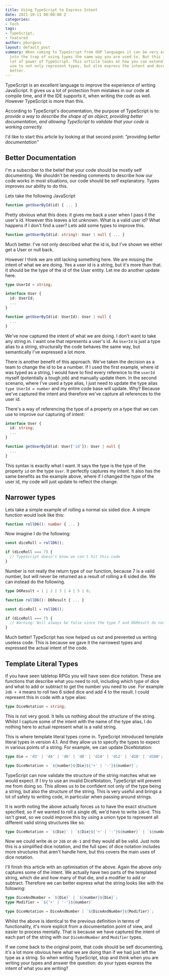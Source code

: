 ```yaml
---
title: Using TypeScript to Express Intent
date: 2021-10-11 00:00:00 Z
categories:
- Tech
tags:
- TypeScript,
- featured
author: pburgess
layout: default_post
summary: When coming to TypeScript from OOP languages it can be very easy to fall
  into the trap of using types the same way you are used to. But this is missing a
  lot of power of TypeScript. This article looks at how you can extend your TypeScript
  use to not only represent types, but also express the intent and document your code
  better.
---
```


TypeScript is an excellent language to improve the experience of writing JavaScript. It gives us a lot of protection from mistakes in our code at compile time, and if the IDE supports it, when writing the code as well. However TypeScript is more than this.

According to TypeScript's documentation, the purpose of TypeScript is to:
*provide a way to describe the shape of an object, providing better documentation, and allowing TypeScript to validate that your code is working correctly.*

I'd like to start this article by looking at that second point: *"providing better documentation"*

## Better Documentation

I'm a subscriber to the belief that your code should be mostly self documenting. We shouldn't be needing comments to describe how our code works in most situations, our code should be self explanatory. Types improves our ability to do this.

Lets take the following JavaScript

~~~typescript
function getUserById(id) { ... }
~~~

Pretty obvious what this does: it gives me back a user when I pass it the user's id. However this leaves a lot unknown. What is a valid user id? What happens if I don't find a user? Lets add some types to improve this.

~~~typescript
function getUserById(id: string): User | null { ... }
~~~

Much better. I've not only described what the id is, but I've shown we either get a User or null back.

However I think we are still lacking something here. We are missing the intent of what we are doing. Yes a user id is a string, but it's more than that. It should be the type of the id of the User entity. Let me do another update here.

~~~typescript
type UserId = string;

interface User {
  id: UserId;
  ...
}

function getUserById(id: UserId): User | null {
  ...
}
~~~

We've now captured the intent of what we are doing. I don't want to take any string in. I want one that represents a user's id. As `UserId` is just a type alias to a string, structurally the code behaves the same way, but semantically I've expressed a lot more.

There is another benefit of this approach. We've taken the decision as a team to change the id to be a number. If I used the first example, where id was typed as a string, I would have to find every reference to the `userId` myself (potentially a tough job) and manually update them. In the second scenario, where I've used a type alias, I just need to update the type alias `type UserId = number` and my entire code base will update. Why? Because we've captured the intent and therefore we've capture all references to the user id.

There's a way of referencing the type of a property on a type that we can use to improve our capturing of intent:

~~~typescript
interface User {
  id: string;
  ...
}

function getUserById(id: User['id']): User | null {
  ...
}
~~~

This syntax is exactly what I want. It says the type is the type of the property `id` on the type `User`. It perfectly captures my intent. It also has the same benefits as the example above, where if I changed the type of the user id, my code will just update to reflect the change.

## Narrower types

Lets take a simple example of rolling a normal six sided dice. A simple function would look like this:

~~~typescript
function rollD6(): number { ... }
~~~

Now imagine I do the following:

~~~typescript
const diceRoll = rollD6();

if (diceRoll === 7) {
  // TypeScript doesn't know we can't hit this code
}
~~~

Number is not really the return type of our function, because 7 is a valid number, but will never be returned as a result of rolling a 6 sided die. We can instead do the following.

~~~typescript
type D6Result = 1 | 2 | 3 | 4 | 5 | 6;

function rollD6(): D6Result { ... }

const diceRoll = rollD6();

if (diceRoll === 7) {
  // Warning: Will always be false since the type 7 and D6Result do not overlap.
}
~~~

Much better! TypeScript has now helped us out and prevented us writing useless code. This is because we gave it the narrowest types and expressed the actual intent of the code.

## Template Literal Types

If you have seen tabletop RPGs you will have seen dice notation. These are functions that describe what you need to roll, including which type of dice and what to add or subtract to get the number you need to use. For example `2d6 + 4` means to roll two 6 sided dice and add 4 to the result. I could represent this in code with a type alias:

~~~typescript
type DiceNotation = string;
~~~

This is not very good. It tells us nothing about the structure of the string. Whilst I capture some of the intent with the name of the type alias, I do nothing here to actual represent what is a valid string.

This is where template literal types come in. TypeScript introduced template literal types in version 4.1. And they allow us to specify the types to expect in various points of a string. For example, we can update DiceNotation:

~~~typescript
type Die = 'd3' | 'd4' | 'd6' | 'd8' | 'd10' | 'd12' | 'd20' | 'd100';

type DiceNotation = `${number}${Die}${'+' | '-'}${number}`;
~~~

TypeScript can now validate the structure of the string matches what we would expect. If I try to use an invalid DiceNotation, TypeScript will prevent me from doing so. This allows us to be confident not only of the type being a string, but also the structure of the string. This is very useful and brings a lot of safety to writing code, in particular when passing around strings.

It is worth noting the above actually forces us to have the exact structure specified, so if we wanted to roll a single d6, we'd have to write `1d6+0`. This isn't great, so we could improve this by using a union type to represent all different valid string structures like so:

~~~typescript
type DiceNotation = `${Die}` | `${Die}${'+' | '-'}${number}` | `${number}${Die}` | `${number}${Die}${'+' | '-'}${number}`;
~~~

Now we could write `d6` or `2d6` or `d6-1` and they would all be valid. Just note this is a simplified dice notation, and the full spec of dice notation includes more structures that aren't handle here, but this covers the main uses of dice notation.

I'll finish this article with an optimisation of the above. Again the above only captures some of the intent. We actually have two parts of the templated string, which die and how many of that die, and a modifier to add or subtract. Therefore we can better express what the string looks like with the following:

~~~typescript
type DiceAndNumber = `${Die}` | `${number}${Die}`;
type Modifier = `${'+' | '-'}${number}`

type DiceNotation = DiceAndNumber | `${DiceAndNumber}${Modifier}`;
~~~

Whilst the above is identical to the previous definition in terms of functionality, it's more explicit from a documentation point of view, and easier to process mentally. That is because we have captured the intent of each part of the string with our `DiceAndNumber` and `Modifier` types.

If we come back to the original point, that code should be self documenting, it's a lot more obvious here what we are doing than if we had just left the type as a string. So when writing TypeScript, stop and think when you are writing your types and answer the question: do your types express the intent of what you are writing?
